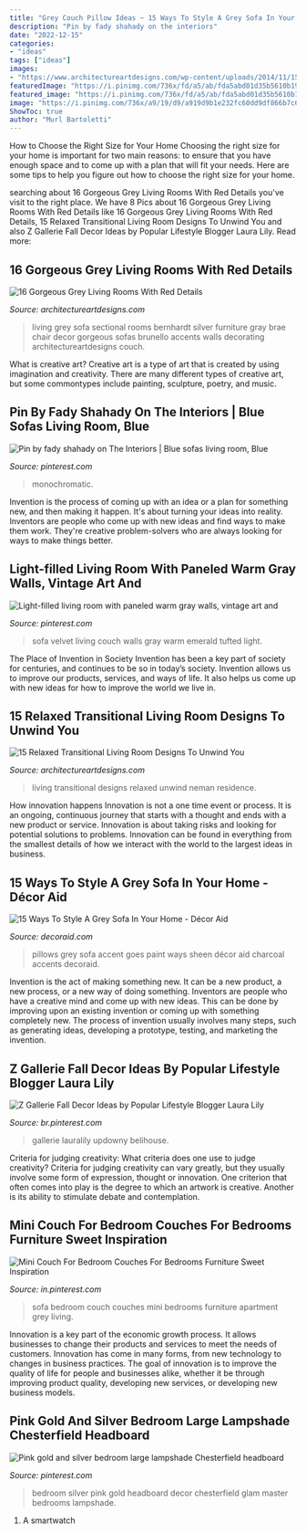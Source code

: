 ```yaml
---
title: "Grey Couch Pillow Ideas ~ 15 Ways To Style A Grey Sofa In Your Home"
description: "Pin by fady shahady on the interiors"
date: "2022-12-15"
categories:
- "ideas"
tags: ["ideas"]
images:
- "https://www.architectureartdesigns.com/wp-content/uploads/2014/11/15-Relaxed-Transitional-Living-Room-Designs-To-Unwind-You-8-630x883.jpg"
featuredImage: "https://i.pinimg.com/736x/fd/a5/ab/fda5abd01d35b5610b1962cec77e1b81.jpg"
featured_image: "https://i.pinimg.com/736x/fd/a5/ab/fda5abd01d35b5610b1962cec77e1b81.jpg"
image: "https://i.pinimg.com/736x/a9/19/d9/a919d9b1e232fc60dd9df866b7c6c136.jpg"
ShowToc: true
author: "Murl Bartoletti"
---
```



How to Choose the Right Size for Your Home
Choosing the right size for your home is important for two main reasons: to ensure that you have enough space and to come up with a plan that will fit your needs. Here are some tips to help you figure out how to choose the right size for your home.

	

		
searching about 16 Gorgeous Grey Living Rooms With Red Details you've visit to the right place. We have 8 Pics about 16 Gorgeous Grey Living Rooms With Red Details like 16 Gorgeous Grey Living Rooms With Red Details, 15 Relaxed Transitional Living Room Designs To Unwind You and also Z Gallerie Fall Decor Ideas by Popular Lifestyle Blogger Laura Lily. Read more:
		
    
## 16 Gorgeous Grey Living Rooms With Red Details

<img loading=lazy src="http://www.architectureartdesigns.com/wp-content/uploads/2016/05/9-43-630x630.jpg" onerror="this.onerror=null;this.src='https://tse2.mm.bing.net/th?id=OIP.5PjzWLYEVuCNeuliTv0e-QHaHa&amp;pid=15.1';" alt="16 Gorgeous Grey Living Rooms With Red Details">

_Source: architectureartdesigns.com_

>living grey sofa sectional rooms bernhardt silver furniture gray brae chair decor gorgeous sofas brunello accents walls decorating architectureartdesigns couch. 

	

What is creative art?
Creative art is a type of art that is created by using imagination and creativity. There are many different types of creative art, but some commontypes include painting, sculpture, poetry, and music.

    
## Pin By Fady Shahady On The Interiors | Blue Sofas Living Room, Blue

<img loading=lazy src="https://i.pinimg.com/736x/21/da/0b/21da0bc8c0ce00037ab2643ced969694.jpg" onerror="this.onerror=null;this.src='https://tse3.mm.bing.net/th?id=OIP.BfVmZN9zM0iDfqfSqAtacgHaJY&amp;pid=15.1';" alt="Pin by fady shahady on The Interiors | Blue sofas living room, Blue">

_Source: pinterest.com_

>monochromatic. 

	

Invention is the process of coming up with an idea or a plan for something new, and then making it happen. It's about turning your ideas into reality. Inventors are people who come up with new ideas and find ways to make them work. They're creative problem-solvers who are always looking for ways to make things better.

    
## Light-filled Living Room With Paneled Warm Gray Walls, Vintage Art And

<img loading=lazy src="https://i.pinimg.com/736x/a5/82/9e/a5829ef3f555f7b48270e7174554d1d1--green-velvet-sofa-green-couches.jpg" onerror="this.onerror=null;this.src='https://tse3.mm.bing.net/th?id=OIP.nMh7YUecV0WTQG8Q1D5BEwHaJ3&amp;pid=15.1';" alt="Light-filled living room with paneled warm gray walls, vintage art and">

_Source: pinterest.com_

>sofa velvet living couch walls gray warm emerald tufted light. 

	

The Place of Invention in Society
Invention has been a key part of society for centuries, and continues to be so in today’s society. Invention allows us to improve our products, services, and ways of life. It also helps us come up with new ideas for how to improve the world we live in.

    
## 15 Relaxed Transitional Living Room Designs To Unwind You

<img loading=lazy src="https://www.architectureartdesigns.com/wp-content/uploads/2014/11/15-Relaxed-Transitional-Living-Room-Designs-To-Unwind-You-8-630x883.jpg" onerror="this.onerror=null;this.src='https://tse3.mm.bing.net/th?id=OIP.HyUL42K4wiZt6A6TL7CVTgHaKY&amp;pid=15.1';" alt="15 Relaxed Transitional Living Room Designs To Unwind You">

_Source: architectureartdesigns.com_

>living transitional designs relaxed unwind neman residence. 

	

How innovation happens
Innovation is not a one time event or process. It is an ongoing, continuous journey that starts with a thought and ends with a new product or service. Innovation is about taking risks and looking for potential solutions to problems. Innovation can be found in everything from the smallest details of how we interact with the world to the largest ideas in business.

    
## 15 Ways To Style A Grey Sofa In Your Home - Décor Aid

<img loading=lazy src="https://www.decoraid.com/wp-content/uploads/2017/03/grey-sofa-pillows.jpg" onerror="this.onerror=null;this.src='https://tse1.mm.bing.net/th?id=OIP.OstZAZpUC-LlrxDcKE4C9AHaLH&amp;pid=15.1';" alt="15 Ways To Style A Grey Sofa In Your Home - Décor Aid">

_Source: decoraid.com_

>pillows grey sofa accent goes paint ways sheen décor aid charcoal accents decoraid. 

	

Invention is the act of making something new. It can be a new product, a new process, or a new way of doing something. Inventors are people who have a creative mind and come up with new ideas. This can be done by improving upon an existing invention or coming up with something completely new. The process of invention usually involves many steps, such as generating ideas, developing a prototype, testing, and marketing the invention.

    
## Z Gallerie Fall Decor Ideas By Popular Lifestyle Blogger Laura Lily

<img loading=lazy src="https://i.pinimg.com/736x/fd/a5/ab/fda5abd01d35b5610b1962cec77e1b81.jpg" onerror="this.onerror=null;this.src='https://tse1.mm.bing.net/th?id=OIP.CKhDp4JxQIv2DDsJUlG1rwHaLH&amp;pid=15.1';" alt="Z Gallerie Fall Decor Ideas by Popular Lifestyle Blogger Laura Lily">

_Source: br.pinterest.com_

>gallerie lauralily updowny belihouse. 

	

Criteria for judging creativity: What criteria does one use to judge creativity?
Criteria for judging creativity can vary greatly, but they usually involve some form of expression, thought or innovation. One criterion that often comes into play is the degree to which an artwork is creative. Another is its ability to stimulate debate and contemplation.

    
## Mini Couch For Bedroom Couches For Bedrooms Furniture Sweet Inspiration

<img loading=lazy src="https://i.pinimg.com/736x/a9/19/d9/a919d9b1e232fc60dd9df866b7c6c136.jpg" onerror="this.onerror=null;this.src='https://tse4.mm.bing.net/th?id=OIP.QFKKTN0thptX6iUIpzz4kgHaJ3&amp;pid=15.1';" alt="Mini Couch For Bedroom Couches For Bedrooms Furniture Sweet Inspiration">

_Source: in.pinterest.com_

>sofa bedroom couch couches mini bedrooms furniture apartment grey living. 

	

Innovation is a key part of the economic growth process. It allows businesses to change their products and services to meet the needs of customers. Innovation has come in many forms, from new technology to changes in business practices. The goal of innovation is to improve the quality of life for people and businesses alike, whether it be through improving product quality, developing new services, or developing new business models.

    
## Pink Gold And Silver Bedroom Large Lampshade Chesterfield Headboard

<img loading=lazy src="https://i.pinimg.com/736x/8d/f5/b5/8df5b5e88e11c23cd7573c9e462c0590.jpg" onerror="this.onerror=null;this.src='https://tse2.mm.bing.net/th?id=OIP.FX8p6I7nwJNpWfJ9yV5WFQHaJ3&amp;pid=15.1';" alt="Pink gold and silver bedroom large lampshade Chesterfield headboard">

_Source: pinterest.com_

>bedroom silver pink gold headboard decor chesterfield glam master bedrooms lampshade. 

	

1. A smartwatch

